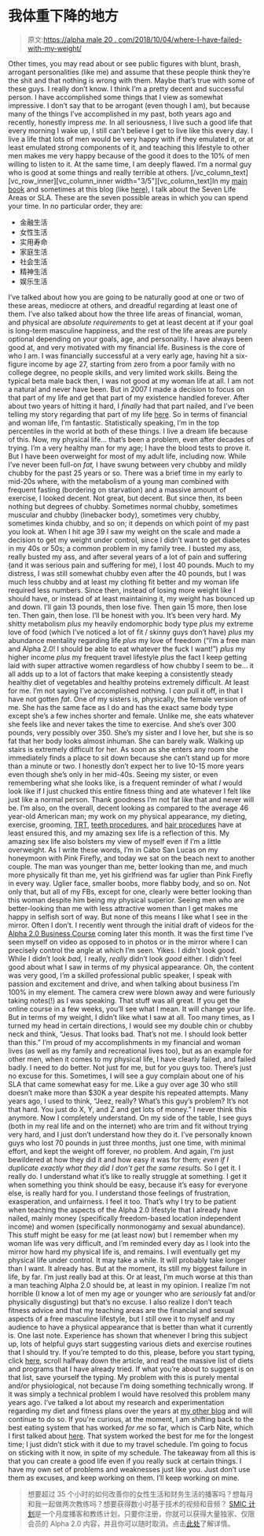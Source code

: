 # 我体重下降的地方

> 原文:[https://alpha male 20 . com/2018/10/04/where-I-have-failed-with-my-weight/](https://alphamale20.com/2018/10/04/where-i-have-failed-with-my-weight/)

Other times, you may read about or see public figures with blunt, brash, arrogant personalities (like me) and assume that these people think they’re the shit and that nothing is wrong with them. Maybe that’s true with some of these guys. I really don’t know. I think I’m a pretty decent and successful person. I have accomplished some things that I view as somewhat impressive. I don’t say that to be arrogant (even though I am), but because many of the things I’ve accomplished in my past, both years ago and recently, honestly impress *me*. In all seriousness, I live such a good life that every morning I wake up, I still can’t believe I get to live like this every day. I live a life that lots of men would be very happy with if they emulated it, or at least emulated strong components of it, and teaching this lifestyle to other men makes me very happy because of the good it does to the 10% of men willing to listen to it. At the same time, I am deeply flawed. I’m a normal guy who is good at some things and really terrible at others. [/vc_column_text][vc_row_inner][vc_column_inner width="3/5"][vc_column_text]In my [main book](http://www.alphamalebook.com/) and sometimes at this blog (like [here](https://blackdragonblog.com/2017/07/03/ranking-seven-life-areas/)), I talk about the Seven Life Areas or SLA. These are the seven possible areas in which you can spend your time. In no particular order, they are:

*   金融生活
*   女性生活
*   实用寿命
*   家庭生活
*   社会生活
*   精神生活
*   娱乐生活

I’ve talked about how you are going to be naturally good at one or two of these areas, mediocre at others, and dreadful regarding at least one of them. I’ve also talked about how the three life areas of financial, woman, and physical are *absolute requirements* to get at least decent at if your goal is long-term masculine happiness, and the rest of the life areas are purely optional depending on your goals, age, and personality.
I have always been good at, and very motivated with my financial life. Business is the core of who I am. I was financially successful at a very early age, having hit a six-figure income by age 27, starting from zero from a poor family with no college degree, no people skills, and very limited work skills.
Being the typical beta male back then, I was not good at my woman life at all. I am not a natural and never have been. But in 2007 I made a decision to focus on that part of my life and get that part of my existence handled forever. After about two years of hitting it hard, I *finally* had that part nailed, and I’ve been telling my story regarding that part of my life [here](https://blackdragonblog.com/2018/09/22/the-story-of-my-history-with-women-part-13/).
So in terms of financial and woman life, I’m fantastic. Statistically speaking, I’m in the top percentiles in the world at both of these things. I live a dream life because of this.
Now, my physical life... that’s been a problem, even after decades of trying.
I’m a very healthy man for my age; I have the blood tests to prove it. But I have been overweight for most of my adult life, including now. While I’ve never been full-on *fat,* I have swung between very chubby and mildly chubby for the past 25 years or so. There was a brief time in my early to mid-20s where, with the metabolism of a young man combined with frequent fasting (bordering on starvation) and a massive amount of exercise, I looked decent. Not great, but decent. But since then, its been nothing but degrees of chubby. Sometimes normal chubby, sometimes muscular and chubby (linebacker body), sometimes very chubby, sometimes kinda chubby, and so on; it depends on which point of my past you look at.
When I hit age 39 I saw my weight on the scale and made a decision to get my weight under control, since I didn’t want to get diabetes in my 40s or 50s; a common problem in my family tree. I busted my ass, really busted my ass, and after several years of a lot of pain and suffering (and it was serious pain and suffering for me), I lost 40 pounds. Much to my distress, I was still somewhat chubby even after the 40 pounds, but I was much less chubby and at least my clothing fit better and my woman life required less numbers.
Since then, instead of losing more weight like I should have, or instead of at least maintaining it, my weight has bounced up and down. I’ll gain 13 pounds, then lose five. Then gain 15 more, then lose ten. Then gain, then lose.
I’ll be honest with you. It’s been very hard. My shitty metabolism *plus* my heavily endomorphic body type *plus* my extreme love of food (which I’ve noticed a lot of fit / skinny guys don’t have) *plus* my abundance mentality regarding life *plus* my love of freedom (“I’m a free man and Alpha 2.0! I should be able to eat whatever the fuck I want!”) *plus* my higher income *plus* my frequent travel lifestyle *plus* the fact I keep getting laid with super attractive women regardless of how chubby I seem to be… it all adds up to a lot of factors that make keeping a consistently steady healthy diet of vegetables and healthy proteins extremely difficult. At least for me.
I’m not saying I’ve accomplished nothing. I *can* pull it off, in that I have not gotten *fat*. One of my sisters is, physically, the female version of me. She has the same face as I do and has the exact same body type except she’s a few inches shorter and female. Unlike me, she eats whatever she feels like and never takes the time to exercise. And she’s over 300 pounds, very possibly over 350.
She’s my sister and I love her, but she is so fat that her body looks almost inhuman. She can barely walk. Walking up stairs is extremely difficult for her. As soon as she enters any room she immediately finds a place to sit down because she can’t stand up for more than a minute or two. I honestly don’t expect her to live 10-15 more years even though she’s only in her mid-40s.
Seeing my sister, or even remembering what she looks like, is a frequent reminder of what *I* would look like if I just chucked this entire fitness thing and ate whatever I felt like just like a normal person. Thank goodness I’m not fat like that and never will be.
I’m also, on the overall, decent looking as compared to the average 46 year-old American man; my work on my physical appearance, my dieting, exercise, grooming, [TRT](https://blackdragonblog.com/2015/10/05/my-journey-with-testosterone-replacement-therapy-trt-part-5/), [teeth procedures](http://calebjonesblog.com/fixing-your-teeth-invisalign-part-two/), and [hair procedures](https://blackdragonblog.com/2012/02/19/my-saga-with-thinning-hair-and-the-cure/) have at least ensured this, and my amazing sex life is a reflection of this.
My amazing sex life also bolsters my view of myself even if I’m a little overweight. As I write these words, I’m in Cabo San Lucas on my honeymoon with Pink Firefly, and today we sat on the beach next to another couple. The man was younger than me, better looking than me, and much more physically fit than me, yet his girlfriend was far uglier than Pink Firefly in every way. Uglier face, smaller boobs, more flabby body, and so on. Not only that, but all of my FBs, except for one, clearly were better looking than this woman despite him being my physical superior. Seeing men who are better-looking than me with less attractive women than I get makes me happy in selfish sort of way.
But none of this means I like what I see in the mirror. Often I don’t.
I recently went through the initial draft of videos for the [Alpha 2.0 Business Course](https://blackdragonblog.com/) coming later this month. It was the first time I’ve seen myself on video as opposed to in photos or in the mirror where I can precisely control the angle at which I’m seen.
Yikes. I didn't look good. While I didn’t look *bad,* I really, *really* didn’t look *good* either. I didn’t feel good about what I saw in terms of my physical appearance. Oh, the content was very good, I’m a skilled professional public speaker, I speak with passion and excitement and drive, and when talking about business I’m 100% in my element. The camera crew were blown away and were furiously taking notes(!) as I was speaking. That stuff was all great. If you get the online course in a few weeks, you’ll see what I mean. It will change your life.
But in terms of my weight, I didn’t like what I saw at all. Too many times, as I turned my head in certain directions, I would see my double chin or chubby neck and think, “Jesus. That looks bad. That’s not me. I should look better than this.”
I’m proud of my accomplishments in my financial and woman lives (as well as my family and recreational lives too), but as an example for other men, when it comes to my physical life, I have clearly failed, and failed badly. I need to do better. Not just for me, but for you guys too. There’s just no excuse for this.
Sometimes, I will see a guy complain about one of his SLA that came somewhat easy for me. Like a guy over age 30 who still doesn’t make more than $30K a year despite his repeated attempts. Many years ago, I used to think, “Jeez, really? What’s this guy’s problem? It’s not that hard. You just do X, Y, and Z and get lots of money.”
I never think this anymore. Now I completely understand. On my side of the table, I see guys (both in my real life and on the internet) who are trim and fit without trying very hard, and I just don’t understand how they do it. I’ve personally known guys who lost 70 pounds in just three months, just one time, with minimal effort, and kept the weight off forever, no problem. And again, I’m just bewildered at how they did it and how easy it was for them; *even if I duplicate exactly what they did I don't get the same results.*
So I get it. I really do. I understand what it’s like to really struggle at something. I get it when something you think should be easy, because it’s easy for everyone else, is really hard for you. I understand those feelings of frustration, exasperation, and unfairness. I feel it too.
That’s why I try to be patient when teaching the aspects of the Alpha 2.0 lifestyle that I already have nailed, mainly money (specifically freedom-based location independent income) and women (specifically nonmonogamy and sexual abundance). This stuff might be easy for me (at least now) but I remember when my woman life was very difficult, and I’m reminded every day as I look into the mirror how hard my physical life is, and remains.
I will eventually get my physical life under control. It may take a while. It will probably take longer than I want. It already has. But at the moment, its still my biggest failure in life, by far. I’m just really bad at this. Or at least, I’m much worse at this than a man teaching Alpha 2.0 should be, at least in my opinion. I realize I’m not horrible (I know a lot of men my age or younger who are *seriously* fat and/or physically disgusting) but that’s no excuse. I also realize I don’t teach fitness advice and that my teaching areas are the financial and sexual aspects of a free masculine lifestyle, but I still owe it to myself and my audience to have a physical appearance that is better than what it currently is.
One last note. Experience has shown that whenever I bring this subject up, lots of helpful guys start suggesting various diets and exercise routines that I should try. If you’re tempted to do this, please, before you start typing, click [here](http://calebjonesblog.com/food-addiction/), scroll halfway down the article, and read the massive list of diets and programs that I have already tried. If what you’re about to suggest is on that list, save yourself the typing. My problem with this is purely mental and/or physiological, not because I’m doing something technically wrong. If it was simply a technical problem I would have resolved this problem many years ago. I’ve talked a lot about my research and experimentation regarding my diet and fitness plans over the years at [my other blog](http://www.calebjonesblog.com) and will continue to do so.
If you're curious, at the moment, I am shifting back to the best eating system that has worked *for me* so far, which is Carb Nite, which I first talked about [here](http://calebjonesblog.com/carb-nite-diet/). That system worked the best for me for the longest time; I just didn’t stick with it due to my travel schedule. I’m going to focus on sticking with it now, in spite of my schedule.
The takeaway from all this is that you can create a good life even if you really suck at certain things. I have my own set of problems and weaknesses just like you. Just don’t use them as excuses, and keep working on them.
I’ll keep working on mine.

> 想要超过 35 个小时的如何改善你的女性生活和财务生活的播客吗？想每月和我一起做两次教练吗？想要获得数小时基于技术的视频和音频？ [SMIC 计划](https://alphamale20.kartra.com/page/vIL17)是一个月度播客和教练计划，只要你注册，你就可以获得大量独家、仅限会员的 Alpha 2.0 内容，并且你可以随时取消。点击[此处](https://alphamale20.kartra.com/page/vIL17)了解详情。